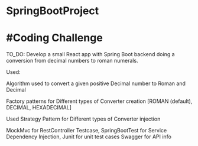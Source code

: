 # SpringBootProject

#Coding Challenge
===============


TO_DO: Develop a small React app with
Spring Boot backend doing a conversion from decimal numbers to roman numerals.

Used:

Algorithm used to convert a given positive Decimal number to Roman and Decimal

Factory patterns for Different types of Converter creation [ROMAN (default), DECIMAL, HEXADECIMAL]

Used Strategy Pattern for Different types of Converter injection

MockMvc for RestController Testcase,
SpringBootTest for Service Dependency Injection,
Junit for unit test cases
Swagger for API info

